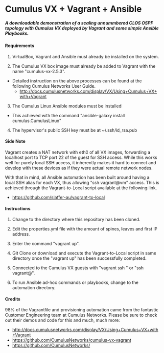 # Cumulus VX + Vagrant + Ansible
##### _A downloadable demonstration of a scaling unnummbered CLOS OSPF topology with Cumulus VX deployed by Vagrant and some simple Ansible Playbooks._


#### Requirements
1) VirtualBox, Vagrant and Ansible must already be installed on the system.
  
2) The Cumulus VX box image must already be added to Vagrant with the name "cumulus-vx-2.5.3".
  
  - Detailed instruction on the above processes can be found at the following Cumulus Networks User Guide.
    - http://docs.cumulusnetworks.com/display/VX/Using+Cumulus+VX+with+Vagrant

3) The Cumulus Linux Ansible modules must be installed
  - This achieved with the command "ansible-galaxy install cumulus.CumulusLinux"
   
  
4) The hypervisor's public SSH key must be at ~/.ssh/id_rsa.pub


#### Side Note
Vagrant creates a NAT network with eth0 of all VX images, forwarding a localhost port to TCP port 22 of the guest for SSH access. While this works well for purely local SSH access, it inherently makes it hard to connect and develop with these devices as if they were actual remote network nodes.

With that in mind, all Ansible automation has been built around having a local SSH alias for each VX, thus allowing "ssh vagrant@vm" access. This is achieved through the Vagrant-to-Local script available at the following link.

  - https://github.com/slaffer-au/vagrant-to-local

  
#### Instructions
  1) Change to the directory where this repository has been cloned.
  
  2) Edit the properties.yml file with the amount of spines, leaves and first IP address.
  
  3) Enter the command "vagrant up".
  
  4) Git Clone or download and execute the Vagrant-to-Local script in same directory once the "vagrant up" has been successfully completed. 
  
  5) Connected to the Cumulus VX guests with "vagrant ssh <hostname>" or "ssh vagrant@<hostname>". 
  
  6) To run Ansible ad-hoc commands or playbooks, change to the automation directory.

 

#### Credits
98% of the Vagrantfile and provisioning automation came from the fantastic Customer Engineering team at Cumulus Networks. Please be sure to check out their demos and code for this and much, much more:
  - http://docs.cumulusnetworks.com/display/VX/Using+Cumulus+VX+with+Vagrant
  - https://github.com/CumulusNetworks/cumulus-vx-vagrant
  - https://github.com/CumulusNetworks/

